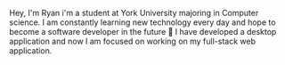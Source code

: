 
Hey, I'm Ryan i'm a student at York University majoring in Computer science. I am constantly learning new technology every day and hope to become a software developer in the future 🙌 I have developed a desktop application and now I am focused on working on my full-stack web application.
